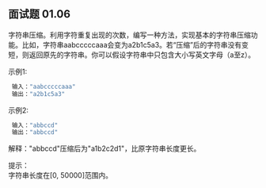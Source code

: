 ## 面试题 01.06 

字符串压缩。利用字符重复出现的次数，编写一种方法，实现基本的字符串压缩功能。比如，字符串aabcccccaaa会变为a2b1c5a3。若“压缩”后的字符串没有变短，则返回原先的字符串。你可以假设字符串中只包含大小写英文字母（a至z）。

示例1:
```bash
 输入："aabcccccaaa"
 输出："a2b1c5a3"
 ```
示例2:
```bash
 输入："abbccd"
 输出："abbccd"
 ```
 解释："abbccd"压缩后为"a1b2c2d1"，比原字符串长度更长。  

提示：  
字符串长度在[0, 50000]范围内。
